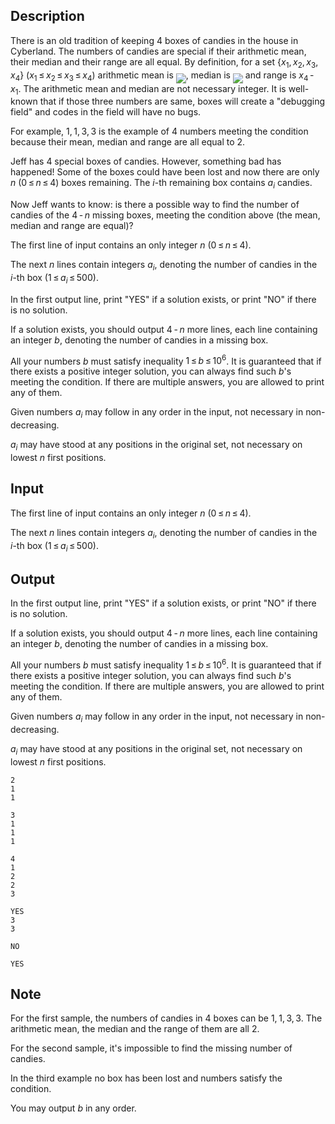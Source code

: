 ## Description

<div><p>There is an old tradition of keeping <span class="tex-span">4</span> boxes of candies in the house in Cyberland. The numbers of candies are <span class="tex-font-style-underline">special</span> if their <span class="tex-font-style-underline">arithmetic mean</span>, their <span class="tex-font-style-underline">median</span> and their <span class="tex-font-style-underline">range</span> are all equal. By definition, for a set <span class="tex-span">{<i>x</i><sub class="lower-index">1</sub>, <i>x</i><sub class="lower-index">2</sub>, <i>x</i><sub class="lower-index">3</sub>, <i>x</i><sub class="lower-index">4</sub>}</span> (<span class="tex-span"><i>x</i><sub class="lower-index">1</sub> ≤ <i>x</i><sub class="lower-index">2</sub> ≤ <i>x</i><sub class="lower-index">3</sub> ≤ <i>x</i><sub class="lower-index">4</sub></span>) <span class="tex-font-style-underline">arithmetic mean</span> is <img align="middle" class="tex-formula" src="file://snWUHa4v.png" style="max-width: 100.0%;max-height: 100.0%;">, <span class="tex-font-style-underline">median</span> is <img align="middle" class="tex-formula" src="file://vimT4aYB.png" style="max-width: 100.0%;max-height: 100.0%;"> and <span class="tex-font-style-underline">range</span> is <span class="tex-span"><i>x</i><sub class="lower-index">4</sub> - <i>x</i><sub class="lower-index">1</sub></span>. <span class="tex-font-style-bf">The arithmetic mean and median are not necessary integer.</span> It is well-known that if those three numbers are same, boxes will create a "debugging field" and codes in the field will have no bugs.</p><p>For example, <span class="tex-span">1, 1, 3, 3</span> is the example of <span class="tex-span">4</span> numbers meeting the condition because their mean, median and range are all equal to <span class="tex-span">2</span>.</p><p>Jeff has <span class="tex-span">4</span> special boxes of candies. However, something bad has happened! Some of the boxes could have been lost and now there are only <span class="tex-span"><i>n</i></span> (<span class="tex-span">0 ≤ <i>n</i> ≤ 4</span>) boxes remaining. The <span class="tex-span"><i>i</i></span>-th remaining box contains <span class="tex-span"><i>a</i><sub class="lower-index"><i>i</i></sub></span> candies.</p><p>Now Jeff wants to know: is there a possible way to find the number of candies of the <span class="tex-span">4 - <i>n</i></span> missing boxes, meeting the condition above (the mean, median and range are equal)?</p></div><div class="input-specification"><p>The first line of input contains an only integer <span class="tex-span"><i>n</i></span> (<span class="tex-span">0 ≤ <i>n</i> ≤ 4</span>).</p><p>The next <span class="tex-span"><i>n</i></span> lines contain integers <span class="tex-span"><i>a</i><sub class="lower-index"><i>i</i></sub></span>, denoting the number of candies in the <span class="tex-span"><i>i</i></span>-th box (<span class="tex-span">1 ≤ <i>a</i><sub class="lower-index"><i>i</i></sub> ≤ 500</span>).</p></div><div class="output-specification"><p>In the first output line, print "<span class="tex-font-style-tt">YES</span>" if a solution exists, or print "<span class="tex-font-style-tt">NO</span>" if there is no solution.</p><p>If a solution exists, you should output <span class="tex-span">4 - <i>n</i></span> more lines, each line containing an integer <span class="tex-span"><i>b</i></span>, denoting the number of candies in a missing box.</p><p>All your numbers <span class="tex-span"><i>b</i></span> must satisfy inequality <span class="tex-span">1 ≤ <i>b</i> ≤ 10<sup class="upper-index">6</sup></span>. It is guaranteed that if there exists a positive integer solution, you can always find such <span class="tex-span"><i>b</i></span>'s meeting the condition. If there are multiple answers, you are allowed to print any of them.</p><p><span class="tex-font-style-bf">Given numbers <span class="tex-span"><i>a</i><sub class="lower-index"><i>i</i></sub></span> may follow in any order in the input, not necessary in non-decreasing.</span></p><p><span class="tex-font-style-bf"><span class="tex-span"><i>a</i><sub class="lower-index"><i>i</i></sub></span> may have stood at any positions in the original set, not necessary on lowest <span class="tex-span"><i>n</i></span> first positions</span>.</p></div>

## Input

<p>The first line of input contains an only integer <span class="tex-span"><i>n</i></span> (<span class="tex-span">0 ≤ <i>n</i> ≤ 4</span>).</p><p>The next <span class="tex-span"><i>n</i></span> lines contain integers <span class="tex-span"><i>a</i><sub class="lower-index"><i>i</i></sub></span>, denoting the number of candies in the <span class="tex-span"><i>i</i></span>-th box (<span class="tex-span">1 ≤ <i>a</i><sub class="lower-index"><i>i</i></sub> ≤ 500</span>).</p>

## Output

<p>In the first output line, print "<span class="tex-font-style-tt">YES</span>" if a solution exists, or print "<span class="tex-font-style-tt">NO</span>" if there is no solution.</p><p>If a solution exists, you should output <span class="tex-span">4 - <i>n</i></span> more lines, each line containing an integer <span class="tex-span"><i>b</i></span>, denoting the number of candies in a missing box.</p><p>All your numbers <span class="tex-span"><i>b</i></span> must satisfy inequality <span class="tex-span">1 ≤ <i>b</i> ≤ 10<sup class="upper-index">6</sup></span>. It is guaranteed that if there exists a positive integer solution, you can always find such <span class="tex-span"><i>b</i></span>'s meeting the condition. If there are multiple answers, you are allowed to print any of them.</p><p><span class="tex-font-style-bf">Given numbers <span class="tex-span"><i>a</i><sub class="lower-index"><i>i</i></sub></span> may follow in any order in the input, not necessary in non-decreasing.</span></p><p><span class="tex-font-style-bf"><span class="tex-span"><i>a</i><sub class="lower-index"><i>i</i></sub></span> may have stood at any positions in the original set, not necessary on lowest <span class="tex-span"><i>n</i></span> first positions</span>.</p>





```input1
2
1
1

```




```input2
3
1
1
1

```




```input3
4
1
2
2
3

```




```output1
YES
3
3

```




```output2
NO

```




```output3
YES

```



## Note

<p>For the first sample, the numbers of candies in <span class="tex-span">4</span> boxes can be <span class="tex-span">1, 1, 3, 3</span>. The arithmetic mean, the median and the range of them are all <span class="tex-span">2</span>.</p><p>For the second sample, it's impossible to find the missing number of candies.</p><p>In the third example no box has been lost and numbers satisfy the condition.</p><p><span class="tex-font-style-bf">You may output <span class="tex-span"><i>b</i></span> in any order.</span></p>
